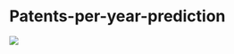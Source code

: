 # Patents-per-year-prediction

![]([https://www.researchgate.net/publication/339434526/figure/fig17/AS:963443439984663@1606714224365/Map-of-patent-applications-filed-in-various-jurisdictions.png](https://images.mapsofworld.com/answers/2018/08/map-patent-applicants.jpg)https://images.mapsofworld.com/answers/2018/08/map-patent-applicants.jpg)

